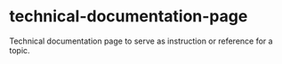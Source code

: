 # technical-documentation-page
Technical documentation page to serve as instruction or reference for a topic.
